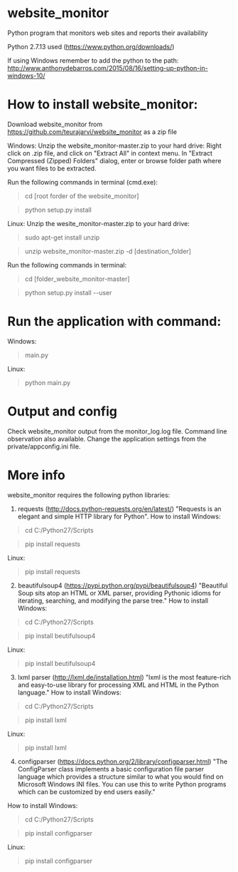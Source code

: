 # website_monitor
Python  program that monitors web sites and reports their availability

Python 2.7.13 used (https://www.python.org/downloads/)

If using Windows remember to add the python to the path:
http://www.anthonydebarros.com/2015/08/16/setting-up-python-in-windows-10/

# How to install website_monitor:
Download website_monitor from https://github.com/teurajarvi/website_monitor as a zip file

Windows:
Unzip the website_monitor-master.zip to your hard drive:
Right click on .zip file, and click on "Extract All" in context menu. In "Extract Compressed (Zipped) Folders" dialog, enter or browse folder path where you want files to be extracted.

Run the following commands in terminal (cmd.exe):
>cd [root forder of the website_monitor]

>python setup.py install

Linux:
Unzip the wesite_monitor-master.zip to your hard drive:
>sudo apt-get install unzip

>unzip website_monitor-master.zip -d [destination_folder]

Run the following commands in terminal:
>cd [folder_website_monitor-master]

>python setup.py install --user
  
# Run the application with command:
Windows:
>main.py

Linux:
>python main.py

# Output and config
Check website_monitor output from the monitor_log.log file. 
Command line observation also available.
Change the application settings from the private/appconfig.ini file.

# More info
website_monitor requires the following python libraries:

1. requests (http://docs.python-requests.org/en/latest/)
"Requests is an elegant and simple HTTP library for Python".
How to install
Windows:
  >cd C:/Python27/Scripts
  
  >pip install requests

Linux:

  >pip install requests

2. beautifulsoup4 (https://pypi.python.org/pypi/beautifulsoup4)
"Beautiful Soup sits atop an HTML or XML parser, providing Pythonic idioms for iterating, searching, and modifying the parse tree."
How to install
Windows:
  >cd C:/Python27/Scripts
  
  >pip install beutifulsoup4

Linux:

  >pip install beutifulsoup4

3. lxml parser (http://lxml.de/installation.html)
"lxml is the most feature-rich and easy-to-use library for processing XML and HTML in the Python language."
How to install
Windows:
  >cd C:/Python27/Scripts
  
  >pip install lxml
  
Linux:

  >pip install lxml

4. configparser (https://docs.python.org/2/library/configparser.html)
"The ConfigParser class implements a basic configuration file parser language which provides a structure similar to what you would find on Microsoft Windows INI files. You can use this to write Python programs which can be customized by end users easily."

How to install
Windows:
  >cd C:/Python27/Scripts
  
  >pip install configparser
  
Linux:

  >pip install configparser


